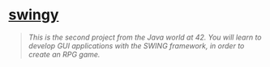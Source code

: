 # [swingy](https://projects.intra.42.fr/projects/42cursus-swingy)

> *This is the second project from the Java world at 42. You will learn to develop GUI applications with the SWING framework, in order to create an RPG game.*
